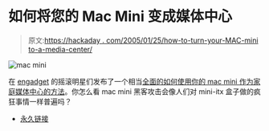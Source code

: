 # 如何将您的 Mac Mini 变成媒体中心

> 原文:[https://hackaday . com/2005/01/25/how-to-turn-your-MAC-mini to-a-media-center/](https://hackaday.com/2005/01/25/how-to-turn-your-mac-mini-into-a-media-center/)

![mac mini](img/498cd9819021db226c7266e8be5f2544.png)

在 [engadget](http://www.engadget.com/) 的摇滚明星们发布了一个相当[全面的如何使用你的 mac mini 作为家庭媒体中心的方法](http://www.engadget.com/entry/1234000057028826/)。你怎么看 mac mini 黑客攻击会像人们对 mini-itx 盒子做的疯狂事情一样普遍吗？

*   [永久链接](http://www.engadget.com/entry/1234000057028826/)